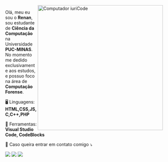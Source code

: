 <img src="https://raw.githubusercontent.com/MicaelliMedeiros/micaellimedeiros/master/image/computer-illustration.png" min-width="400px" max-width="400px" width="400px" align="right" alt="Computador iuriCode">

<p align="left"> 
  Olá, meu eu sou o <strong>Renan</strong>, sou estudante de <strong>Ciência da Computação</strong> na Universidade <strong>PUC-MINAS</strong>.<br>
  No momento me dedido exclusivamente aos estudos, e possuo foco na área de <strong>Computação Forense</strong>.
</p>

<p align="left">
  🖥️ Linguagens: <strong>HTML,CSS,JS,C,C++,PHP</strong>
</p>

<p align="left">
  💼 Ferramentas: <strong>Visual Studio Code, CodeBlocks</strong>
</p>

<p align="left">
  💌 Caso queira entrar em contato comigo ⤵️
</p>

<p align="left">
  <a href="mailto:renanferreirameira@hotmail.com" alt="Email">
  <img src="https://img.shields.io/badge/Microsoft_Outlook-0078D4?style=for-the-badge&logo=microsoft-outlook&logoColor=white" /></a>

  <a href="https://api.whatsapp.com/send?phone=5535991269402" alt="WhatsApp">
  <img src="https://img.shields.io/badge/WhatsApp-25D366?style=for-the-badge&logo=whatsapp&logoColor=white"/></a>

  <a href="https://www.instagram.com/renanfemeira/" alt="Instagram">
  <img src="https://img.shields.io/badge/Instagram-E4405F?style=for-the-badge&logo=instagram&logoColor=white"/></a>
</p>  
